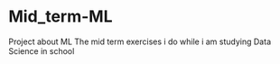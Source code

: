 # Mid_term-ML
Project about ML 
The mid term exercises i do while i am studying Data Science in school

